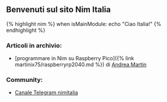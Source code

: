 ---
---

## Benvenuti sul sito Nim Italia 

{% highlight nim %}
when isMainModule:
   echo "Ciao Italia!"
{% endhighlight %}

### Articoli in archivio: ###

- [programmare in Nim su Raspberry Pico]({% link martinix75/raspberryrp2040.md %}) di [Andrea Martin](https://sites.google.com/view/martinix/home)

### Community: ###
- [Canale Telegram nimitalia](https://t.me/nimitalia)

